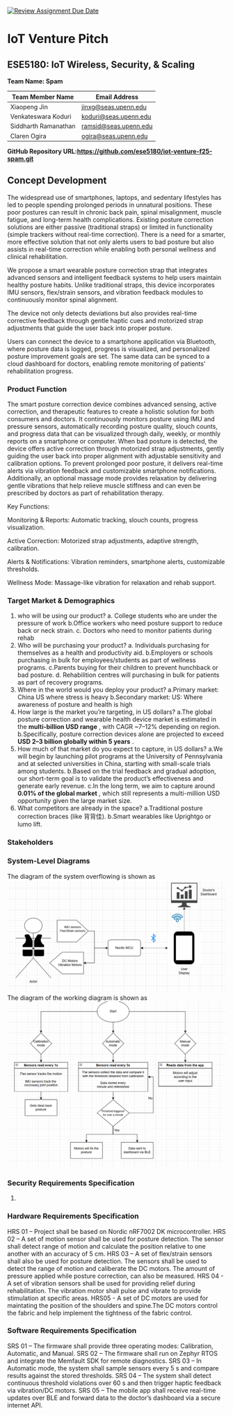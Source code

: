 [![Review Assignment Due Date](https://classroom.github.com/assets/deadline-readme-button-22041afd0340ce965d47ae6ef1cefeee28c7c493a6346c4f15d667ab976d596c.svg)](https://classroom.github.com/a/9GQ6o4cu)

# IoT Venture Pitch

## ESE5180: IoT Wireless, Security, & Scaling

**Team Name: Spam**

| Team Member Name     | Email Address         |
| -------------------- | --------------------- |
| Xiaopeng Jin         | jinxg@seas.upenn.edu  |
| Venkateswara Koduri  | koduri@seas.upenn.edu |
| Siddharth Ramanathan | ramsid@seas.upenn.edu |
| Claren Ogira         | ogira@seas.upenn.edu  |

**GitHub Repository URL:https://github.com/ese5180/iot-venture-f25-spam.git**

## Concept Development

The widespread use of smartphones, laptops, and sedentary lifestyles has led to people spending prolonged periods in unnatural positions. These poor postures can result in chronic back pain, spinal misalignment, muscle fatigue, and long-term health complications. Existing posture correction solutions are either passive (traditional straps) or limited in functionality (simple trackers without real-time correction). There is a need for a smarter, more effective solution that not only alerts users to bad posture but also assists in real-time correction while enabling both personal wellness and clinical rehabilitation.

We propose a smart wearable posture correction strap that integrates advanced sensors and intelligent feedback systems to help users maintain healthy posture habits. Unlike traditional straps, this device incorporates IMU sensors, flex/strain sensors, and vibration feedback modules to continuously monitor spinal alignment.

The device not only detects deviations but also provides real-time corrective feedback through gentle haptic cues and motorized strap adjustments that guide the user back into proper posture.

Users can connect the device to a smartphone application via Bluetooth, where posture data is logged, progress is visualized, and personalized posture improvement goals are set. The same data can be synced to a cloud dashboard for doctors, enabling remote monitoring of patients’ rehabilitation progress.

### Product Function

The smart posture correction device combines advanced sensing, active correction, and therapeutic features to create a holistic solution for both consumers and doctors. It continuously monitors posture using IMU and pressure sensors, automatically recording posture quality, slouch counts, and progress data that can be visualized through daily, weekly, or monthly reports on a smartphone or computer. When bad posture is detected, the device offers active correction through motorized strap adjustments, gently guiding the user back into proper alignment with adjustable sensitivity and calibration options. To prevent prolonged poor posture, it delivers real-time alerts via vibration feedback and customizable smartphone notifications. Additionally, an optional massage mode provides relaxation by delivering gentle vibrations that help relieve muscle stiffness and can even be prescribed by doctors as part of rehabilitation therapy.

Key Functions:

Monitoring & Reports: Automatic tracking, slouch counts, progress visualization.

Active Correction: Motorized strap adjustments, adaptive strength, calibration.

Alerts & Notifications: Vibration reminders, smartphone alerts, customizable thresholds.

Wellness Mode: Massage-like vibration for relaxation and rehab support.

### Target Market & Demographics

1. who will be using our product?
   a. College students who are under the pressure of work
   b.Office workers who need posture support to reduce back or neck strain.
   c. Doctors who need to monitor patients during rehab
2. Who will be purchasing your product?
   a. Individuals purchasing for themselves as a health and productivity aid.
   b.Employers or schools purchasing in bulk for employees/students as part of wellness programs.
   c.Parents buying for their children to prevent hunchback or bad posture.
   d. Rehabilition centres will purchasing in bulk for patients as part of recovery programs.
3. Where in the world would you deploy your product?
   a.Primary market: China US where stress is heavy
   b.Secondary market: US: Where awareness of posture and health is high
4. How large is the market you’re targeting, in US dollars?
   a.The global posture correction and wearable health device market is estimated in the  **multi-billion USD range** , with CAGR ~7–12% depending on region.
   b.Specifically, posture correction devices alone are projected to exceed  **USD 2–3 billion globally within 5 years** .
5. How much of that market do you expect to capture, in US dollars?
   a.We will begin by launching pilot programs at the University of Pennsylvania and at selected universities in China, starting with small-scale trials among students.
   b.Based on the trial feedback and gradual adoption, our short-term goal is to validate the product’s effectiveness and generate early revenue.
   c.In the long term, we aim to capture around  **0.01% of the global market** , which still represents a multi-million USD opportunity given the large market size.
6. What competitors are already in the space?
   a.Traditional posture correction braces (like 背背佳).
   b.Smart wearables like Uprightgo or lumo lift.

### Stakeholders



### System-Level Diagrams

The diagram of the system overflowing is shown as ![system_overflow](images\system_overflow.png)
The diagram of the working diagram is shown as ![working_diagram](images\working_diagram.png)

### Security Requirements Specification

1. 


### Hardware Requirements Specification

HRS 01 – Project shall be based on Nordic nRF7002 DK microcontroller.
HRS 02 – A set of motion sensor shall be used for posture detection.  The sensor shall detect range of motion and calculate the position relative to one another with an accuracy of 5 cm.
HRS 03 – A set of flex/strain sensors shall also be used for posture detection. The sensors shall be used to detect the range of motion and caliberate the DC motors. The amount of pressure applied while posture correction, can also be measured.
HRS 04 - A set of vibration sensors shall be used for providing relief during rehabilitation. The vibration motor shall pulse and vibrate to provide stimulation at specific areas.
HRS05 - A set of DC motors are used for maintating the position of the shoulders and spine.The DC motors control the fabric and help implement the tightness of the fabric control.

### Software Requirements Specification

SRS 01 – The firmware shall provide three operating modes: Calibration, Automatic, and Manual.
SRS 02 – The firmware shall run on Zephyr RTOS and integrate the Memfault SDK for remote diagnostics.
SRS 03 – In Automatic mode, the system shall sample sensors every 5 s and compare results against the stored thresholds.
SRS 04 – The system shall detect continuous threshold violations over 60 s and then trigger haptic feedback via vibration/DC motors.
SRS 05 – The mobile app shall receive real-time updates over BLE and forward data to the doctor’s dashboard via a secure internet API.